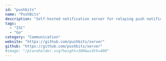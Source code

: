 ```yaml
---
id: "pushbits"
name: "PushBits"
description: "Self-hosted notification server for relaying push notifications via Matrix, similar to PushBullet and Gotify."
tags:
  - "ISC"
  - "Go"
category: "Communication"
website: "https://github.com/pushbits/server"
github: "https://github.com/pushbits/server"
#image: "/placeholder.svg?height=300&width=400"
---
```


